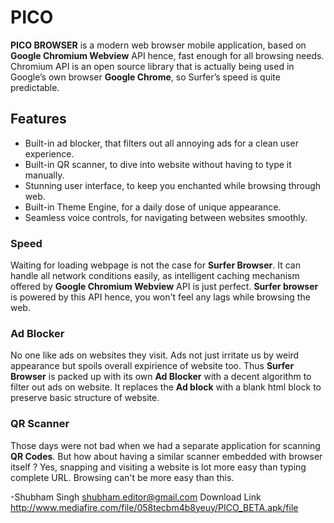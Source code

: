 # PICO
**PICO BROWSER** is a modern web browser mobile application, based on **Google Chromium Webview** API hence, fast enough for all browsing needs. Chromium API is an open source library that is actually being used in Google’s own browser **Google Chrome**, so Surfer’s speed is quite predictable.

## Features
-	Built-in ad blocker, that filters out all annoying ads for a clean user experience.
-	Built-in QR scanner, to dive into website without having to type it manually.
-	Stunning user interface, to keep you enchanted while browsing through web.
-	Built-in Theme Engine, for a daily dose of unique appearance.
-	Seamless voice controls, for navigating between websites smoothly.

### Speed
Waiting for loading webpage is not the case for **Surfer Browser**. It can handle all network conditions easily, as intelligent caching mechanism offered by **Google Chromium Webview** API is just perfect. **Surfer browser** is powered by this API hence, you won't feel any lags while browsing the web.  

### Ad Blocker
No one like ads on websites they visit. Ads not just irritate us by weird appearance but spoils overall expirience of website too. Thus **Surfer Browser** is packed up with its own **Ad Blocker** with a decent algorithm to filter out ads on website. It replaces the **Ad block** with a blank html block to preserve basic structure of website.  

### QR Scanner
Those days were not bad when we had a separate application for scanning **QR Codes**. But how about having a similar scanner embedded with browser itself ? Yes, snapping and visiting a website is lot more easy than typing complete URL. Browsing can't be more easy than this.  

-Shubham Singh
shubham.editor@gmail.com
Download Link
http://www.mediafire.com/file/058tecbm4b8yeuy/PICO_BETA.apk/file

